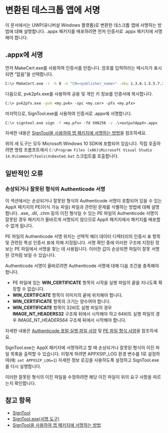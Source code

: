 # 변환된 데스크톱 앱에 서명

이 문서에서는 UWP(유니버설 Windows 플랫폼)로 변환한 데스크톱 앱에 서명하는 방법에 대해 설명합니다. .appx 패키지를 배포하려면 먼저 인증서로 .appx 패키지에 서명해야 합니다.

## .appx에 서명

먼저 MakeCert.exe를 사용하여 인증서를 만듭니다. 암호를 입력하라는 메시지가 표시되면 “없음”을 선택합니다. 

```cmd
C:\> MakeCert.exe -r -h 0 -n "CN=<publisher_name>" -eku 1.3.6.1.5.5.7.3.3 -pe -sv <my.pvk> <my.cer>
```

다음으로, pvk2pfx.exe를 사용하여 공용 및 개인 키 정보를 인증서에 복사합니다. 

```cmd
C:\> pvk2pfx.exe -pvk <my.pvk> -spc <my.cer> -pfx <my.pfx>
```
마지막으로, SignTool.exe를 사용하여 인증서로 .appx에 서명합니다.

```cmd
C:\> signtool.exe sign -f <my.pfx> -fd SHA256 -v .\<outputAppX>.appx
``` 

자세한 내용은 [SignTool을 사용하여 앱 패키지에 서명하는 방법](https://msdn.microsoft.com/en-us/library/windows/desktop/jj835835(v=vs.85).aspx)을 참조하세요. 

위의 세 도구는 모두 Microsoft Windows 10 SDK에 포함되어 있습니다. 직접 호출하려면 명령 프롬프트에서 ```C:\Program Files (x86)\Microsoft Visual Studio 14.0\Common7\Tools\VsDevCmd.bat``` 스크립트를 호출합니다.

## 일반적인 오류

### 손상되거나 잘못된 형식의 Authenticode 서명

이 섹션에서는 손상되거나 잘못된 형식의 Authenticode 서명이 포함되어 있을 수 있는 AppX 패키지의 PE(이식 가능 파일) 파일과 관련된 문제를 식별하는 방법에 대해 설명합니다. .exe, .dll, .chm 등의 이진 형식일 수 있는 PE 파일의 Authenticode 서명이 잘못된 경우 패키지가 올바르게 서명되지 않으므로 AppX 패키지에서 패키지를 배포할 수 없게 됩니다. 

PE 파일의 Authenticode 서명 위치는 선택적 헤더 데이터 디렉터리의 인증서 표 항목 및 관련된 특성 인증서 표에 의해 지정됩니다. 서명 확인 중에 이러한 구조에 지정된 정보는 PE 파일에서 서명을 찾는 데 사용됩니다. 이러한 값이 손상되면 파일이 잘못 서명된 것처럼 보일 수 있습니다. 

Authenticode 서명이 올바르려면 Authenticode 서명에 대해 다음 조건을 충족해야 합니다.

- PE 파일에 있는 **WIN_CERTIFICATE** 항목의 시작을 실행 파일의 끝을 지나도록 확장할 수 없습니다.
- **WIN_CERTIFCATE** 항목이 이미지의 끝에 위치해야 합니다.
- **WIN_CERTIFICATE** 항목의 크기는 양수여야 합니다.
- **WIN_CERTIFICATE** 항목이 32비트 실행 파일의 경우 **IMAGE_NT_HEADERS32** 구조체 뒤에서 시작해야 하고 64비트 실행 파일의 경우 IMAGE_NT_HEADERS64 구조체 뒤에서 시작해야 합니다.

자세한 내용은 [Authenticode 포털 실행 파일 사양](http://download.microsoft.com/download/9/c/5/9c5b2167-8017-4bae-9fde-d599bac8184a/Authenticode_PE.docx) 및 [PE 파일 형식 사양](https://msdn.microsoft.com/en-us/windows/hardware/gg463119.aspx)을 참조하세요. 

SignTool.exe는 AppX 패키지에 서명하려고 할 때 손상되거나 잘못된 형식의 이진 파일 목록을 출력할 수 있습니다. 이렇게 하려면 APPXSIP_LOG 환경 변수를 1로 설정하여(예: ```set APPXSIP_LOG=1```) 자세한 정보 로깅을 사용하도록 설정하고 SignTool.exe를 다시 실행합니다.

이러한 잘못된 형식의 이진 파일을 수정하려면 해당 이진 파일이 위의 요구 사항을 따르는지 확인합니다.

## 참고 항목

- [SignTool](https://msdn.microsoft.com/library/windows/desktop/aa387764(v=vs.85).aspx)
- [SignTool.exe(서명 도구)](https://msdn.microsoft.com/library/8s9b9yaz(v=vs.110).aspx)
- [SignTool을 사용하여 앱 패키지에 서명하는 방법](https://msdn.microsoft.com/en-us/library/windows/desktop/jj835835(v=vs.85).aspx)

<!--HONumber=Jun16_HO4-->


